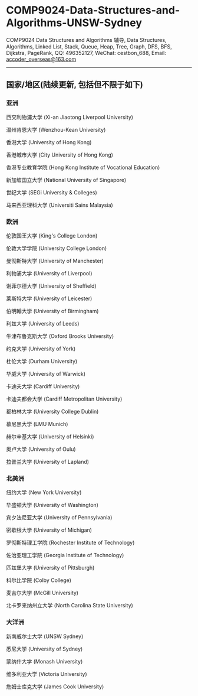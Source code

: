 # COMP9024-Data-Structures-and-Algorithms-UNSW-Sydney
COMP9024 Data Structures and Algorithms 辅导, Data Structures, Algorithms, Linked List, Stack, Queue, Heap, Tree, Graph, DFS, BFS, Dijkstra, PageRank, QQ: 496352127, WeChat: cestbon_688, Email: accoder_overseas@163.com

****

## 国家/地区(陆续更新, 包括但不限于如下)

### 亚洲

西交利物浦大学 (Xi-an Jiaotong Liverpool University)

温州肯恩大学 (Wenzhou-Kean University)

香港大学 (University of Hong Kong)

香港城市大学 (City University of Hong Kong)

香港专业教育学院 (Hong Kong Institute of Vocational Education)

新加坡国立大学 (National University of Singapore)

世纪大学 (SEGi University & Colleges)

马来西亚理科大学 (Universiti Sains Malaysia)

### 欧洲

伦敦国王大学 (King's College London)

伦敦大学学院 (University College London)

曼彻斯特大学 (University of Manchester)

利物浦大学 (University of Liverpool)

谢菲尔德大学 (University of Sheffield)

莱斯特大学 (University of Leicester)

伯明翰大学 (University of Birmingham)

利兹大学 (University of Leeds)

牛津布鲁克斯大学 (Oxford Brooks University)

约克大学 (University of York)

杜伦大学 (Durham University)

华威大学 (University of Warwick)

卡迪夫大学 (Cardiff University)

卡迪夫都会大学 (Cardiff Metropolitan University)

都柏林大学 (University College Dublin)

慕尼黑大学 (LMU Munich)

赫尔辛基大学 (University of Helsinki)

奥卢大学 (University of Oulu)

拉普兰大学 (University of Lapland)

### 北美洲

纽约大学 (New York University)

华盛顿大学 (University of Washington)

宾夕法尼亚大学 (University of Pennsylvania)

密歇根大学 (University of Michigan)

罗彻斯特理工学院 (Rochester Institute of Technology)

佐治亚理工学院 (Georgia Institute of Technology)

匹兹堡大学 (University of Pittsburgh)

科尔比学院 (Colby College)

麦吉尔大学 (McGill University)

北卡罗来纳州立大学 (North Carolina State University)

### 大洋洲

新南威尔士大学 (UNSW Sydney)

悉尼大学 (University of Sydney)

蒙纳什大学 (Monash University)

维多利亚大学 (Victoria University)

詹姆士库克大学 (James Cook University)

